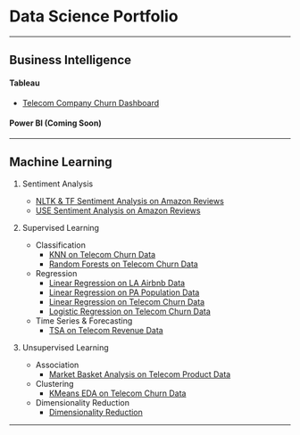 # Data Science Portfolio

---

## Business Intelligence
#### Tableau
- [Telecom Company Churn Dashboard](/sample_page)

#### Power BI (Coming Soon)

---

## Machine Learning
1. Sentiment Analysis
    * [NLTK & TF Sentiment Analysis on Amazon Reviews](http://example.com/)
    * [USE Sentiment Analysis on Amazon Reviews](http://example.com/)

2. Supervised Learning
    * Classification
      * [KNN on Telecom Churn Data](http://example.com/)
      * [Random Forests on Telecom Churn Data](http://example.com/)
    * Regression
      * [Linear Regression on LA Airbnb Data](http://example.com/)
      * [Linear Regression on PA Population Data](http://example.com/)
      * [Linear Regression on Telecom Churn Data](http://example.com/)
      * [Logistic Regression on Telecom Churn Data](http://example.com/)
    * Time Series & Forecasting
      * [TSA on Telecom Revenue Data](http://example.com/)

3. Unsupervised Learning
    * Association
      * [Market Basket Analysis on Telecom Product Data](http://example.com/)
    * Clustering
      * [KMeans EDA on Telecom Churn Data](http://example.com/)
    * Dimensionality Reduction
      * [Dimensionality Reduction](http://example.com/)

---
